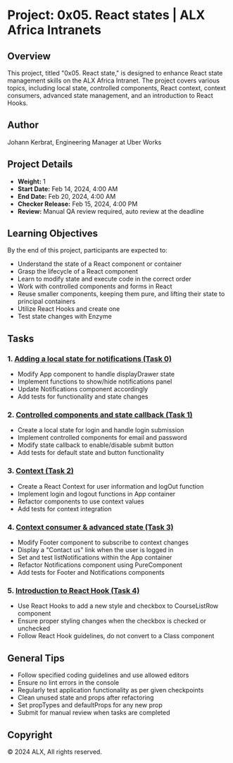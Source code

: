 # Project: 0x05. React states | ALX Africa Intranets

## Overview
This project, titled "0x05. React state," is designed to enhance React state management skills on the ALX Africa Intranet. The project covers various topics, including local state, controlled components, React context, context consumers, advanced state management, and an introduction to React Hooks.

## Author
Johann Kerbrat, Engineering Manager at Uber Works

## Project Details
- **Weight:** 1
- **Start Date:** Feb 14, 2024, 4:00 AM
- **End Date:** Feb 20, 2024, 4:00 AM
- **Checker Release:** Feb 15, 2024, 4:00 PM
- **Review:** Manual QA review required, auto review at the deadline

## Learning Objectives
By the end of this project, participants are expected to:
- Understand the state of a React component or container
- Grasp the lifecycle of a React component
- Learn to modify state and execute code in the correct order
- Work with controlled components and forms in React
- Reuse smaller components, keeping them pure, and lifting their state to principal containers
- Utilize React Hooks and create one
- Test state changes with Enzyme

## Tasks
### 1. [Adding a local state for notifications (Task 0)](./task_0/README.md)
- Modify App component to handle displayDrawer state
- Implement functions to show/hide notifications panel
- Update Notifications component accordingly
- Add tests for functionality and state changes

### 2. [Controlled components and state callback (Task 1)](./task_1/README.md)
- Create a local state for login and handle login submission
- Implement controlled components for email and password
- Modify state callback to enable/disable submit button
- Add tests for default state and button functionality

### 3. [Context (Task 2)](./task_2/README.md)
- Create a React Context for user information and logOut function
- Implement login and logout functions in App container
- Refactor components to use context values
- Add tests for context integration

### 4. [Context consumer & advanced state (Task 3)](./task_3/README.md)
- Modify Footer component to subscribe to context changes
- Display a "Contact us" link when the user is logged in
- Set and test listNotifications within the App container
- Refactor Notifications component using PureComponent
- Add tests for Footer and Notifications components

### 5. [Introduction to React Hook (Task 4)](./task_4/README.md)
- Use React Hooks to add a new style and checkbox to CourseListRow component
- Ensure proper styling changes when the checkbox is checked or unchecked
- Follow React Hook guidelines, do not convert to a Class component

## General Tips
- Follow specified coding guidelines and use allowed editors
- Ensure no lint errors in the console
- Regularly test application functionality as per given checkpoints
- Clean unused state and props after refactoring
- Set propTypes and defaultProps for any new prop
- Submit for manual review when tasks are completed

## Copyright
© 2024 ALX, All rights reserved.

